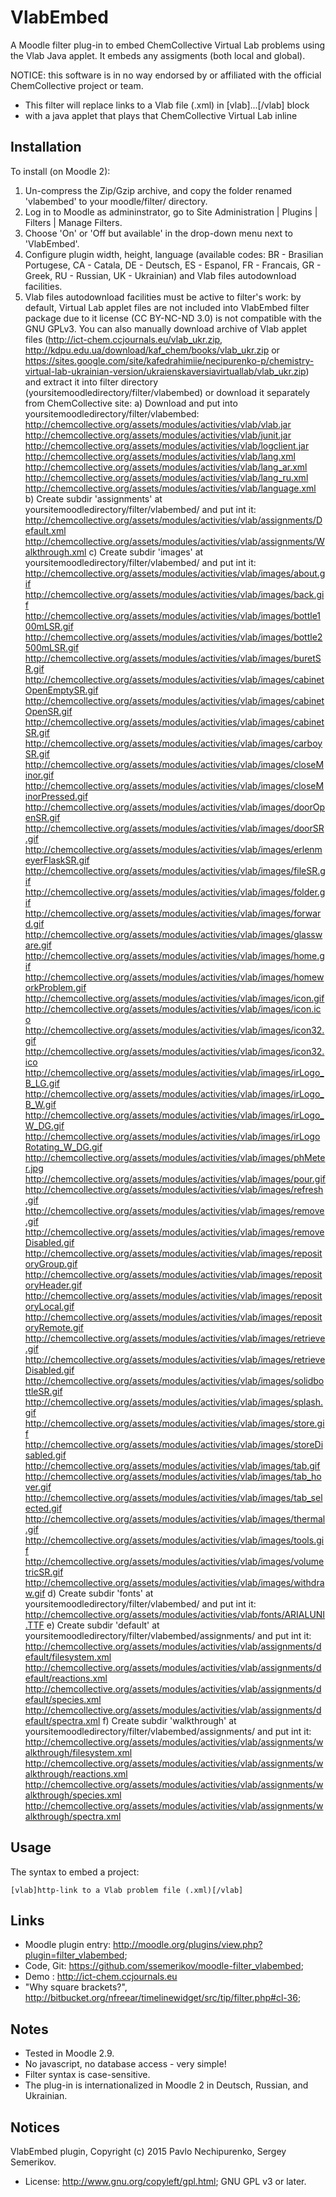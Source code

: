VlabEmbed
=============

A Moodle filter plug-in to embed ChemCollective Virtual Lab problems using the Vlab Java applet.
It embeds any assigments (both local and global).

NOTICE: this software is in no way endorsed by or affiliated with the official ChemCollective project or team.

 *  This filter will replace links to a Vlab file (.xml) in [vlab]...[/vlab] block
 *  with a java applet that plays that ChemCollective Virtual Lab inline




Installation
------------
To install (on Moodle 2):

1. Un-compress the Zip/Gzip archive, and copy the folder renamed 'vlabembed' to your moodle/filter/ directory.
2. Log in to Moodle as admininstrator, go to Site Administration | Plugins | Filters | Manage Filters.
3. Choose 'On' or 'Off but available' in the drop-down menu next to 'VlabEmbed'.
4. Configure plugin width, height, language (available codes: BR - Brasilian Portugese, CA - Catala, DE - Deutsch, ES - Espanol, FR - Francais, GR - Greek, RU - Russian, UK - Ukrainian) and Vlab files autodownload facilities.
5. Vlab files autodownload facilities must be active to filter's work: by default, Virtual Lab applet files are not included into VlabEmbed filter package due to it license (CC BY-NC-ND 3.0) is not compatible with the GNU GPLv3. You can also manually download archive of Vlab applet files (http://ict-chem.ccjournals.eu/vlab_ukr.zip, http://kdpu.edu.ua/download/kaf_chem/books/vlab_ukr.zip or https://sites.google.com/site/kafedrahimiie/necipurenko-p/chemistry-virtual-lab-ukrainian-version/ukraienskaversiavirtuallab/vlab_ukr.zip) and extract it into filter directory (yoursitemoodledirectory/filter/vlabembed) or download it separately from ChemCollective site:
   a) Download and put into yoursitemoodledirectory/filter/vlabembed:
      http://chemcollective.org/assets/modules/activities/vlab/vlab.jar
      http://chemcollective.org/assets/modules/activities/vlab/junit.jar
      http://chemcollective.org/assets/modules/activities/vlab/logclient.jar
      http://chemcollective.org/assets/modules/activities/vlab/lang.xml
      http://chemcollective.org/assets/modules/activities/vlab/lang_ar.xml
      http://chemcollective.org/assets/modules/activities/vlab/lang_ru.xml
      http://chemcollective.org/assets/modules/activities/vlab/language.xml
   b) Create subdir 'assignments' at yoursitemoodledirectory/filter/vlabembed/ and put int it:
      http://chemcollective.org/assets/modules/activities/vlab/assignments/Default.xml
      http://chemcollective.org/assets/modules/activities/vlab/assignments/Walkthrough.xml
   c) Create subdir 'images' at yoursitemoodledirectory/filter/vlabembed/ and put int it:
      http://chemcollective.org/assets/modules/activities/vlab/images/about.gif
      http://chemcollective.org/assets/modules/activities/vlab/images/back.gif
      http://chemcollective.org/assets/modules/activities/vlab/images/bottle100mLSR.gif
      http://chemcollective.org/assets/modules/activities/vlab/images/bottle2500mLSR.gif
      http://chemcollective.org/assets/modules/activities/vlab/images/buretSR.gif
      http://chemcollective.org/assets/modules/activities/vlab/images/cabinetOpenEmptySR.gif
      http://chemcollective.org/assets/modules/activities/vlab/images/cabinetOpenSR.gif
      http://chemcollective.org/assets/modules/activities/vlab/images/cabinetSR.gif
      http://chemcollective.org/assets/modules/activities/vlab/images/carboySR.gif
      http://chemcollective.org/assets/modules/activities/vlab/images/closeMinor.gif
      http://chemcollective.org/assets/modules/activities/vlab/images/closeMinorPressed.gif
      http://chemcollective.org/assets/modules/activities/vlab/images/doorOpenSR.gif
      http://chemcollective.org/assets/modules/activities/vlab/images/doorSR.gif
      http://chemcollective.org/assets/modules/activities/vlab/images/erlenmeyerFlaskSR.gif
      http://chemcollective.org/assets/modules/activities/vlab/images/fileSR.gif
      http://chemcollective.org/assets/modules/activities/vlab/images/folder.gif
      http://chemcollective.org/assets/modules/activities/vlab/images/forward.gif
      http://chemcollective.org/assets/modules/activities/vlab/images/glassware.gif
      http://chemcollective.org/assets/modules/activities/vlab/images/home.gif
      http://chemcollective.org/assets/modules/activities/vlab/images/homeworkProblem.gif
      http://chemcollective.org/assets/modules/activities/vlab/images/icon.gif
      http://chemcollective.org/assets/modules/activities/vlab/images/icon.ico
      http://chemcollective.org/assets/modules/activities/vlab/images/icon32.gif
      http://chemcollective.org/assets/modules/activities/vlab/images/icon32.ico
      http://chemcollective.org/assets/modules/activities/vlab/images/irLogo_B_LG.gif
      http://chemcollective.org/assets/modules/activities/vlab/images/irLogo_B_W.gif
      http://chemcollective.org/assets/modules/activities/vlab/images/irLogo_W_DG.gif
      http://chemcollective.org/assets/modules/activities/vlab/images/irLogoRotating_W_DG.gif
      http://chemcollective.org/assets/modules/activities/vlab/images/phMeter.jpg
      http://chemcollective.org/assets/modules/activities/vlab/images/pour.gif
      http://chemcollective.org/assets/modules/activities/vlab/images/refresh.gif
      http://chemcollective.org/assets/modules/activities/vlab/images/remove.gif
      http://chemcollective.org/assets/modules/activities/vlab/images/removeDisabled.gif
      http://chemcollective.org/assets/modules/activities/vlab/images/repositoryGroup.gif
      http://chemcollective.org/assets/modules/activities/vlab/images/repositoryHeader.gif
      http://chemcollective.org/assets/modules/activities/vlab/images/repositoryLocal.gif
      http://chemcollective.org/assets/modules/activities/vlab/images/repositoryRemote.gif
      http://chemcollective.org/assets/modules/activities/vlab/images/retrieve.gif
      http://chemcollective.org/assets/modules/activities/vlab/images/retrieveDisabled.gif
      http://chemcollective.org/assets/modules/activities/vlab/images/solidbottleSR.gif
      http://chemcollective.org/assets/modules/activities/vlab/images/splash.gif
      http://chemcollective.org/assets/modules/activities/vlab/images/store.gif
      http://chemcollective.org/assets/modules/activities/vlab/images/storeDisabled.gif
      http://chemcollective.org/assets/modules/activities/vlab/images/tab.gif
      http://chemcollective.org/assets/modules/activities/vlab/images/tab_hover.gif
      http://chemcollective.org/assets/modules/activities/vlab/images/tab_selected.gif
      http://chemcollective.org/assets/modules/activities/vlab/images/thermal.gif
      http://chemcollective.org/assets/modules/activities/vlab/images/tools.gif
      http://chemcollective.org/assets/modules/activities/vlab/images/volumetricSR.gif
      http://chemcollective.org/assets/modules/activities/vlab/images/withdraw.gif
   d) Create subdir 'fonts' at yoursitemoodledirectory/filter/vlabembed/ and put int it:
      http://chemcollective.org/assets/modules/activities/vlab/fonts/ARIALUNI.TTF
   e) Create subdir 'default' at yoursitemoodledirectory/filter/vlabembed/assignments/ and put int it:
      http://chemcollective.org/assets/modules/activities/vlab/assignments/default/filesystem.xml
      http://chemcollective.org/assets/modules/activities/vlab/assignments/default/reactions.xml
      http://chemcollective.org/assets/modules/activities/vlab/assignments/default/species.xml
      http://chemcollective.org/assets/modules/activities/vlab/assignments/default/spectra.xml
   f) Create subdir 'walkthrough' at yoursitemoodledirectory/filter/vlabembed/assignments/ and put int it:
      http://chemcollective.org/assets/modules/activities/vlab/assignments/walkthrough/filesystem.xml
      http://chemcollective.org/assets/modules/activities/vlab/assignments/walkthrough/reactions.xml
      http://chemcollective.org/assets/modules/activities/vlab/assignments/walkthrough/species.xml
      http://chemcollective.org/assets/modules/activities/vlab/assignments/walkthrough/spectra.xml

Usage
-----
The syntax to embed a project:

    [vlab]http-link to a Vlab problem file (.xml)[/vlab]

Links
-----
* Moodle plugin entry: <http://moodle.org/plugins/view.php?plugin=filter_vlabembed>;
* Code, Git: <https://github.com/ssemerikov/moodle-filter_vlabembed>;
* Demo : <http://ict-chem.ccjournals.eu>
* "Why square brackets?", <http://bitbucket.org/nfreear/timelinewidget/src/tip/filter.php#cl-36>;

Notes
-----
* Tested in Moodle 2.9.
* No javascript, no database access - very simple!
* Filter syntax is case-sensitive.
* The plug-in is internationalized in Moodle 2 in Deutsch, Russian, and Ukrainian.

Notices
-------
VlabEmbed plugin, Copyright (c) 2015 Pavlo Nechipurenko, Sergey Semerikov.

* License: <http://www.gnu.org/copyleft/gpl.html>; GNU GPL v3 or later.
